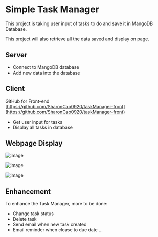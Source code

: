 # Simple Task Manager

This project is taking user input of tasks to do and save it in MangoDB Database.

This project will also retrieve all the data saved and display on page.

## Server

* Connect to MangoDB database
* Add new data into the database

## Client
GitHub for Front-end
<br>
[https://github.com/SharonCao0920/taskManager-front](https://github.com/SharonCao0920/taskManager-front)

* Get user input for tasks
* Display all tasks in database

## Webpage Display

![image](https://github.com/SharonCao0920/taskManager/assets/54694766/6a5f1dc3-f620-48e1-b734-baaef768e53c)

![image](https://github.com/SharonCao0920/taskManager/assets/54694766/152e3bd0-0c2b-4685-b0a6-7b969f8da826)

![image](https://github.com/SharonCao0920/taskManager/assets/54694766/4e37bb92-684e-4618-abe2-c2266b9f3997)

## Enhancement

To enhance the Task Manager, more to be done:

* Change task status
* Delete task
* Send email when new task created
* Email reminder when cloase to due date
...





